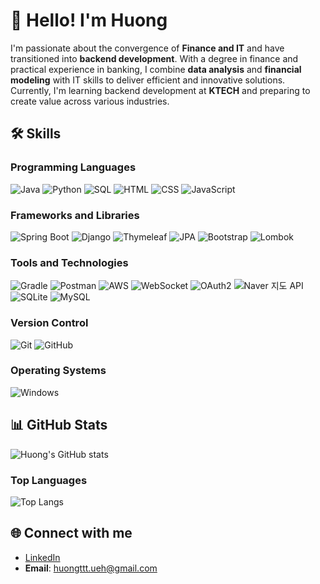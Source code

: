 # 👋 Hello! I'm Huong

I'm passionate about the convergence of **Finance and IT** and have transitioned into **backend development**. With a degree in finance and practical experience in banking, I combine **data analysis** and **financial modeling** with IT skills to deliver efficient and innovative solutions. Currently, I'm learning backend development at **KTECH** and preparing to create value across various industries.

## 🛠️ Skills

### Programming Languages
<p>
    <img src="https://img.shields.io/badge/Java-ED8B00?style=for-the-badge&logo=java&logoColor=white" alt="Java" />
    <img src="https://img.shields.io/badge/Python-3776AB?style=for-the-badge&logo=python&logoColor=white" alt="Python" />
    <img src="https://img.shields.io/badge/SQL-003B57?style=for-the-badge&logo=postgresql&logoColor=white" alt="SQL" />
    <img src="https://img.shields.io/badge/HTML5-E34F26?style=for-the-badge&logo=html5&logoColor=white" alt="HTML" />
    <img src="https://img.shields.io/badge/CSS3-1572B6?style=for-the-badge&logo=css3&logoColor=white" alt="CSS" />
    <img src="https://img.shields.io/badge/JavaScript-F7DF1E?style=for-the-badge&logo=javascript&logoColor=black" alt="JavaScript" />
</p>

### Frameworks and Libraries
<p>
    <img src="https://img.shields.io/badge/Spring_Boot-6DB33F?style=for-the-badge&logo=spring-boot&logoColor=white" alt="Spring Boot" />
    <img src="https://img.shields.io/badge/Django-092E20?style=for-the-badge&logo=django&logoColor=white" alt="Django" />
    <img src="https://img.shields.io/badge/Thymeleaf-005F0F?style=for-the-badge&logo=thymeleaf&logoColor=white" alt="Thymeleaf" />
    <img src="https://img.shields.io/badge/JPA-59666C?style=for-the-badge&logo=hibernate&logoColor=white" alt="JPA" />
    <img src="https://img.shields.io/badge/Bootstrap-7952B3?style=for-the-badge&logo=bootstrap&logoColor=white" alt="Bootstrap" />
    <img src="https://img.shields.io/badge/Lombok-DC382D?style=for-the-badge&logo=lombok&logoColor=white" alt="Lombok" />
</p>

### Tools and Technologies
<p>
    <img src="https://img.shields.io/badge/Gradle-02303A?style=for-the-badge&logo=gradle&logoColor=white" alt="Gradle" />
    <img src="https://img.shields.io/badge/Postman-FF6C37?style=for-the-badge&logo=postman&logoColor=white" alt="Postman" />
    <img src="https://img.shields.io/badge/AWS-232F3E?style=for-the-badge&logo=amazon-aws&logoColor=white" alt="AWS" />
    <img src="https://img.shields.io/badge/WebSocket-0084FF?style=for-the-badge&logo=websocket&logoColor=white" alt="WebSocket" />
    <img src="https://img.shields.io/badge/OAuth2-3B5998?style=for-the-badge&logo=oauth&logoColor=white" alt="OAuth2" />
    <img src="https://img.shields.io/badge/Naver_지도_API-03C75A?style=for-the-badge&logo=naver&logoColor=white" alt="Naver 지도 API" />
    <img src="https://img.shields.io/badge/SQLite-07405E?style=for-the-badge&logo=sqlite&logoColor=white" alt="SQLite" />
    <img src="https://img.shields.io/badge/MySQL-4479A1?style=for-the-badge&logo=mysql&logoColor=white" alt="MySQL" />
</p>

### Version Control
<p>
    <img src="https://img.shields.io/badge/Git-F05032?style=for-the-badge&logo=git&logoColor=white" alt="Git" />
    <img src="https://img.shields.io/badge/GitHub-181717?style=for-the-badge&logo=github&logoColor=white" alt="GitHub" />
</p>

### Operating Systems
<p>
    <img src="https://img.shields.io/badge/Windows-0078D6?style=for-the-badge&logo=windows&logoColor=white" alt="Windows" />
</p>

## 📊 GitHub Stats

![Huong's GitHub stats](https://github-readme-stats.vercel.app/api?username=huongttt3506&show_icons=true&theme=radical)

### Top Languages
![Top Langs](https://github-readme-stats.vercel.app/api/top-langs/?username=huongttt3506&layout=compact&theme=radical)

## 🌐 Connect with me
- [LinkedIn](https://www.linkedin.com/in/thi%C3%AAn-h%C6%B0%C6%A1ng-tr%E1%BA%A7n-3a64b830b/)
- **Email**: huongttt.ueh@gmail.com
